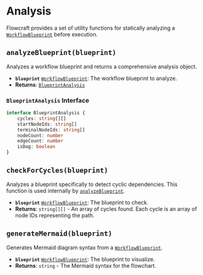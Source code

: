 # Analysis

Flowcraft provides a set of utility functions for statically analyzing a [`WorkflowBlueprint`](/api/flow#workflowblueprint-interface) before execution.

## `analyzeBlueprint(blueprint)`

Analyzes a workflow blueprint and returns a comprehensive analysis object.

-   **`blueprint`** [`WorkflowBlueprint`](/api/flow#workflowblueprint-interface): The workflow blueprint to analyze.
-   **Returns**: [`BlueprintAnalysis`](/api/analysis#blueprintanalysis-interface)

### `BlueprintAnalysis` Interface

```typescript
interface BlueprintAnalysis {
	cycles: string[][]
	startNodeIds: string[]
	terminalNodeIds: string[]
	nodeCount: number
	edgeCount: number
	isDag: boolean
}
```

## `checkForCycles(blueprint)`

Analyzes a blueprint specifically to detect cyclic dependencies. This function is used internally by [`analyzeBlueprint`](/api/analysis#analyzeblueprint-blueprint).

-   **`blueprint`** [`WorkflowBlueprint`](/api/flow#workflowblueprint-interface): The blueprint to check.
-   **Returns**: `string[][]` - An array of cycles found. Each cycle is an array of node IDs representing the path.

## `generateMermaid(blueprint)`

Generates Mermaid diagram syntax from a [`WorkflowBlueprint`](/api/flow#workflowblueprint-interface).

-   **`blueprint`** [`WorkflowBlueprint`](/api/flow#workflowblueprint-interface): The blueprint to visualize.
-   **Returns**: `string` - The Mermaid syntax for the flowchart.
